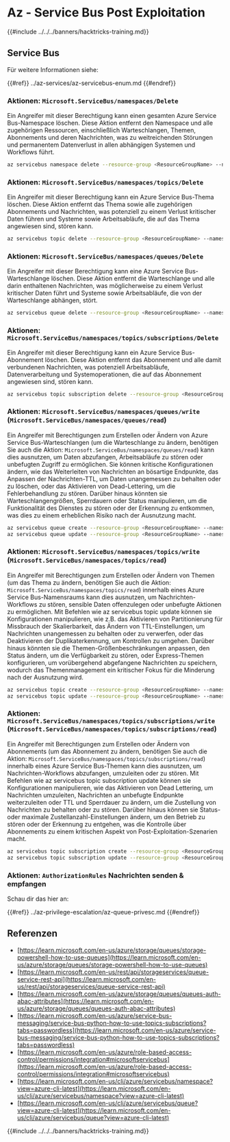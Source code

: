 # Az - Service Bus Post Exploitation

{{#include ../../../banners/hacktricks-training.md}}

## Service Bus

Für weitere Informationen siehe:

{{#ref}}
../az-services/az-servicebus-enum.md
{{#endref}}

### Aktionen: `Microsoft.ServiceBus/namespaces/Delete`

Ein Angreifer mit dieser Berechtigung kann einen gesamten Azure Service Bus-Namespace löschen. Diese Aktion entfernt den Namespace und alle zugehörigen Ressourcen, einschließlich Warteschlangen, Themen, Abonnements und deren Nachrichten, was zu weitreichenden Störungen und permanentem Datenverlust in allen abhängigen Systemen und Workflows führt.
```bash
az servicebus namespace delete --resource-group <ResourceGroupName> --name <NamespaceName>
```
### Aktionen: `Microsoft.ServiceBus/namespaces/topics/Delete`

Ein Angreifer mit dieser Berechtigung kann ein Azure Service Bus-Thema löschen. Diese Aktion entfernt das Thema sowie alle zugehörigen Abonnements und Nachrichten, was potenziell zu einem Verlust kritischer Daten führen und Systeme sowie Arbeitsabläufe, die auf das Thema angewiesen sind, stören kann.
```bash
az servicebus topic delete --resource-group <ResourceGroupName> --namespace-name <NamespaceName> --name <TopicName>
```
### Aktionen: `Microsoft.ServiceBus/namespaces/queues/Delete`

Ein Angreifer mit dieser Berechtigung kann eine Azure Service Bus-Warteschlange löschen. Diese Aktion entfernt die Warteschlange und alle darin enthaltenen Nachrichten, was möglicherweise zu einem Verlust kritischer Daten führt und Systeme sowie Arbeitsabläufe, die von der Warteschlange abhängen, stört.
```bash
az servicebus queue delete --resource-group <ResourceGroupName> --namespace-name <NamespaceName> --name <QueueName>
```
### Aktionen: `Microsoft.ServiceBus/namespaces/topics/subscriptions/Delete`

Ein Angreifer mit dieser Berechtigung kann ein Azure Service Bus-Abonnement löschen. Diese Aktion entfernt das Abonnement und alle damit verbundenen Nachrichten, was potenziell Arbeitsabläufe, Datenverarbeitung und Systemoperationen, die auf das Abonnement angewiesen sind, stören kann.
```bash
az servicebus topic subscription delete --resource-group <ResourceGroupName> --namespace-name <NamespaceName> --topic-name <TopicName> --name <SubscriptionName>
```
### Aktionen: `Microsoft.ServiceBus/namespaces/queues/write` (`Microsoft.ServiceBus/namespaces/queues/read`)

Ein Angreifer mit Berechtigungen zum Erstellen oder Ändern von Azure Service Bus-Warteschlangen (um die Warteschlange zu ändern, benötigen Sie auch die Aktion: `Microsoft.ServiceBus/namespaces/queues/read`) kann dies ausnutzen, um Daten abzufangen, Arbeitsabläufe zu stören oder unbefugten Zugriff zu ermöglichen. Sie können kritische Konfigurationen ändern, wie das Weiterleiten von Nachrichten an bösartige Endpunkte, das Anpassen der Nachrichten-TTL, um Daten unangemessen zu behalten oder zu löschen, oder das Aktivieren von Dead-Lettering, um die Fehlerbehandlung zu stören. Darüber hinaus könnten sie Warteschlangengrößen, Sperrdauern oder Status manipulieren, um die Funktionalität des Dienstes zu stören oder der Erkennung zu entkommen, was dies zu einem erheblichen Risiko nach der Ausnutzung macht.
```bash
az servicebus queue create --resource-group <ResourceGroupName> --namespace-name <NamespaceName> --name <QueueName>
az servicebus queue update --resource-group <ResourceGroupName> --namespace-name <NamespaceName> --name <QueueName>
```
### Aktionen: `Microsoft.ServiceBus/namespaces/topics/write` (`Microsoft.ServiceBus/namespaces/topics/read`)

Ein Angreifer mit Berechtigungen zum Erstellen oder Ändern von Themen (um das Thema zu ändern, benötigen Sie auch die Aktion: `Microsoft.ServiceBus/namespaces/topics/read`) innerhalb eines Azure Service Bus-Namensraums kann dies ausnutzen, um Nachrichten-Workflows zu stören, sensible Daten offenzulegen oder unbefugte Aktionen zu ermöglichen. Mit Befehlen wie az servicebus topic update können sie Konfigurationen manipulieren, wie z.B. das Aktivieren von Partitionierung für Missbrauch der Skalierbarkeit, das Ändern von TTL-Einstellungen, um Nachrichten unangemessen zu behalten oder zu verwerfen, oder das Deaktivieren der Duplikaterkennung, um Kontrollen zu umgehen. Darüber hinaus könnten sie die Themen-Größenbeschränkungen anpassen, den Status ändern, um die Verfügbarkeit zu stören, oder Express-Themen konfigurieren, um vorübergehend abgefangene Nachrichten zu speichern, wodurch das Themenmanagement ein kritischer Fokus für die Minderung nach der Ausnutzung wird.
```bash
az servicebus topic create --resource-group <ResourceGroupName> --namespace-name <NamespaceName> --name <TopicName>
az servicebus topic update --resource-group <ResourceGroupName> --namespace-name <NamespaceName> --name <TopicName>
```
### Aktionen: `Microsoft.ServiceBus/namespaces/topics/subscriptions/write` (`Microsoft.ServiceBus/namespaces/topics/subscriptions/read`)

Ein Angreifer mit Berechtigungen zum Erstellen oder Ändern von Abonnements (um das Abonnement zu ändern, benötigen Sie auch die Aktion: `Microsoft.ServiceBus/namespaces/topics/subscriptions/read`) innerhalb eines Azure Service Bus-Themen kann dies ausnutzen, um Nachrichten-Workflows abzufangen, umzuleiten oder zu stören. Mit Befehlen wie az servicebus topic subscription update können sie Konfigurationen manipulieren, wie das Aktivieren von Dead Lettering, um Nachrichten umzuleiten, Nachrichten an unbefugte Endpunkte weiterzuleiten oder TTL und Sperrdauer zu ändern, um die Zustellung von Nachrichten zu behalten oder zu stören. Darüber hinaus können sie Status- oder maximale Zustellanzahl-Einstellungen ändern, um den Betrieb zu stören oder der Erkennung zu entgehen, was die Kontrolle über Abonnements zu einem kritischen Aspekt von Post-Exploitation-Szenarien macht.
```bash
az servicebus topic subscription create --resource-group <ResourceGroupName> --namespace-name <NamespaceName> --topic-name <TopicName> --name <SubscriptionName>
az servicebus topic subscription update --resource-group <ResourceGroupName> --namespace-name <NamespaceName> --topic-name <TopicName> --name <SubscriptionName>
```
### Aktionen: `AuthorizationRules` Nachrichten senden & empfangen

Schau dir das hier an:

{{#ref}}
../az-privilege-escalation/az-queue-privesc.md
{{#endref}}

## Referenzen

- [https://learn.microsoft.com/en-us/azure/storage/queues/storage-powershell-how-to-use-queues](https://learn.microsoft.com/en-us/azure/storage/queues/storage-powershell-how-to-use-queues)
- [https://learn.microsoft.com/en-us/rest/api/storageservices/queue-service-rest-api](https://learn.microsoft.com/en-us/rest/api/storageservices/queue-service-rest-api)
- [https://learn.microsoft.com/en-us/azure/storage/queues/queues-auth-abac-attributes](https://learn.microsoft.com/en-us/azure/storage/queues/queues-auth-abac-attributes)
- [https://learn.microsoft.com/en-us/azure/service-bus-messaging/service-bus-python-how-to-use-topics-subscriptions?tabs=passwordless](https://learn.microsoft.com/en-us/azure/service-bus-messaging/service-bus-python-how-to-use-topics-subscriptions?tabs=passwordless)
- [https://learn.microsoft.com/en-us/azure/role-based-access-control/permissions/integration#microsoftservicebus](https://learn.microsoft.com/en-us/azure/role-based-access-control/permissions/integration#microsoftservicebus)
- [https://learn.microsoft.com/en-us/cli/azure/servicebus/namespace?view=azure-cli-latest](https://learn.microsoft.com/en-us/cli/azure/servicebus/namespace?view=azure-cli-latest)
- [https://learn.microsoft.com/en-us/cli/azure/servicebus/queue?view=azure-cli-latest](https://learn.microsoft.com/en-us/cli/azure/servicebus/queue?view=azure-cli-latest)

{{#include ../../../banners/hacktricks-training.md}}
